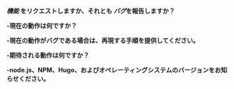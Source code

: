 <!--
If you are reporting a new issue, make sure that we do not have any duplicates
already open. You can ensure this by searching the issue list for this
repository. If there is a duplicate, please close your issue and add a comment
to the existing issue instead.

If you suspect your issue is a bug, please edit your issue description to
include the BUG REPORT INFORMATION shown below. If you fail to provide this
information within 7 days, we cannot debug your issue and will close it. We
will, however, reopen it if you later provide the information.

---------------------------------------------------==crwdHRulesLBB_2_BBsuleRHdwrc==
BUG REPORT INFORMATION
---------------------------------------------------
Use the commands below to provide key information from your environment:
You do NOT have to include this information if this is a FEATURE REQUEST
-->

***機能* をリクエストしますか、それとも *バグ*を報告しますか？**

**-現在の動作は何ですか？**

**-現在の動作がバグである場合は、再現する手順を提供してください。**

**-期待される動作は何ですか？**

**-node.js、NPM、Hugo、およびオペレーティングシステムのバージョンをお知らせください。**
